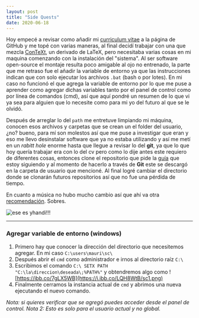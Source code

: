 ```yaml
---
layout: post
title: "Side Quests"
date: 2020-06-18
---
```

Hoy empecé a revisar como añadir mi [curriculum vitae](https://maumlz.github.io/cv) a la página de GitHub y me topé con varias maneras, al final decidí trabajar con una que mezcla [ConTeXt](https://wiki.contextgarden.net/Main_Page), un derivado de LaTeX, pero necesitaba varias cosas en mi maquina comenzando con la instalación del "sistema". Al ser software open-source el montaje resulta poco amigable al ojo no entrenado, la parte que me retraso fue el añadir la variable de entorno ya que las instrucciones indican que con solo ejecutar los archivos `.bat` (bash o por lotes). En mi caso no funcionó el que agrega la variable de entorno por lo que me puse a aprender como agregar dichas variables tanto por el panel de control como por línea de comandos (cmd), así que aquí pondré un resumen de lo que vi ya sea para alguien que lo necesite como para mi yo del futuro al que se le olvidó.

Después de arreglar lo del `path` me entretuve limpiando mi máquina, conocen esos archivos y carpetas que se crean un el folder del usuario, ¿no? bueno, para mí son molestos así que me puse a investigar que eran y eso me llevo desinstalar software que ya no estaba utilizando y así me metí en un _rabitt hole_ enorme hasta que llegue a revisar lo del **git**, ya que lo que hoy quería trabajar era con lo del cv pero como lo dije antes este requiero de diferentes cosas, entonces clone el repositorio que pide la [guía](https://practicalseries.com/1002-vcs/03-03-install.html) que estoy siguiendo y al momento de hacerlo a través de **Git** este se descargó en la carpeta de usuario que mencioné. Al final logré cambiar el directorio donde se clonarán futuros repositorios así que no fue una pérdida de tiempo.

En cuanto a música no hubo mucho cambio así que ahí va otra [recomendación](https://youtu.be/V4-MZtpcsTU). Sobres.


![ese es yhandi!!!](https://i.redd.it/oaxqhemdw4n11.gif "ese es yhandi!!!")

* * *
### Agregar variable de entorno (windows)
1. Primero hay que conocer la dirección del directorio que necesitemos agregar. En mi caso `C:\users\mauri\sc\`
2. Después abrir el `cmd` como administrador e irnos al directorio raíz `C:\`
3. Escribimos el comando `C:\ SETX PATH "C:\la\direccion\deseada\;%PATH%"` y obtendremos algo como ![https://ibb.co/7gLX5WB](https://i.ibb.co/LQH8WtB/sc1.png)
4. Finalmente cerramos la instancia actual de `cmd` y abrimos una nueva ejecutando el nuevo comando.

*Nota: si quieres verificar que se agregó puedes acceder desde el panel de control.*
*Nota 2: Esto es solo para el usuario actual y no global.*
